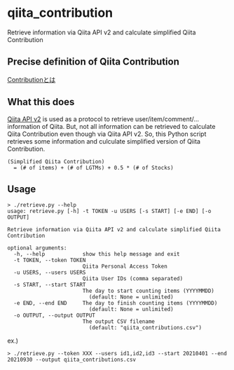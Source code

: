 # qiita_contribution

Retrieve information via Qiita API v2 and calculate simplified Qiita Contribution

## Precise definition of Qiita Contribution

[Contributionとは](https://help.qiita.com/ja/articles/qiita-contribution)

## What this does

[Qiita API v2](https://qiita.com/api/v2/docs) is used as a protocol to retrieve user/item/comment/... information of Qiita.
But, not all information can be retrieved to calculate Qiita Contribution even though via Qiita API v2.
So, this Python script retrieves some information and culculate simplified version of Qiita Contribution.

```
(Simplified Qiita Contribution)
  = (# of items) + (# of LGTMs) + 0.5 * (# of Stocks)
```

## Usage

```
> ./retrieve.py --help
usage: retrieve.py [-h] -t TOKEN -u USERS [-s START] [-e END] [-o OUTPUT]

Retrieve information via Qiita API v2 and calculate simplified Qiita Contribution

optional arguments:
  -h, --help            show this help message and exit
  -t TOKEN, --token TOKEN
                        Qiita Personal Access Token
  -u USERS, --users USERS
                        Qiita User IDs (comma separated)
  -s START, --start START
                        The day to start counting items (YYYYMMDD)
                          (default: None = unlimited)
  -e END, --end END     The day to finish counting items (YYYYMMDD)
                          (default: None = unlimited)
  -o OUTPUT, --output OUTPUT
                        The output CSV filename
                          (default: "qiita_contributions.csv")
```

ex.)

```
> ./retrieve.py --token XXX --users id1,id2,id3 --start 20210401 --end 20210930 --output qiita_contributions.csv
```
